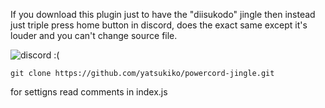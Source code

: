 If you download this plugin just to have the "diisukodo" jingle then instead just triple press home button in discord, does the exact same except it's louder and you can't change source file.

![discord :(](https://yatsukiko.me/u/08oS6chXhi.gif)

`git clone https://github.com/yatsukiko/powercord-jingle.git`

for settigns read comments in index.js
